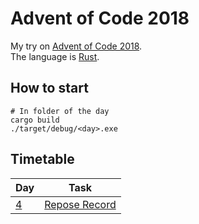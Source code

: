 # Advent of Code 2018

My try on [Advent of Code 2018](https://adventofcode.com/2018). <br>
The language is [Rust](https://www.rust-lang.org/en-US/).

## How to start

```shell
# In folder of the day
cargo build
./target/debug/<day>.exe
```


## Timetable

| Day           | Task          |
| ------------- | ------------- |
| [4](./day4/)             | [Repose Record](https://adventofcode.com/2018/day/4) |